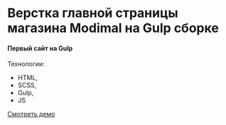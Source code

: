 # Верстка главной страницы магазина Modimal на Gulp сборке
#### Первый сайт на Gulp

Технологии:
- HTML,
- SCSS,
- Gulp,
- JS


[Смотреть демо](https://askij.github.io/modimal/)
